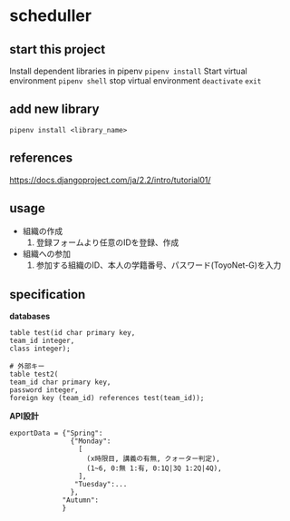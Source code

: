 # scheduller

## start this project
Install dependent libraries in pipenv
`pipenv install`
Start virtual environment
`pipenv shell`
stop virtual environment
`deactivate` `exit`

## add new library
`pipenv install <library_name>`

## references
<https://docs.djangoproject.com/ja/2.2/intro/tutorial01/>

## usage
- 組織の作成
  1. 登録フォームより任意のIDを登録、作成
- 組織への参加
  1. 参加する組織のID、本人の学籍番号、パスワード(ToyoNet-G)を入力  

## specification

  **databases**
```
table test(id char primary key,
team_id integer,
class integer);

# 外部キー
table test2(
team_id char primary key,
password integer,
foreign key (team_id) references test(team_id));
```
**API設計**
```
exportData = {"Spring":
               {"Monday":
                 [
                   (x時限目, 講義の有無, クォーター判定),
                   (1~6, 0:無 1:有, 0:1Q|3Q 1:2Q|4Q),
                 ],
                "Tuesday":...
               },
             "Autumn":
             }
```
